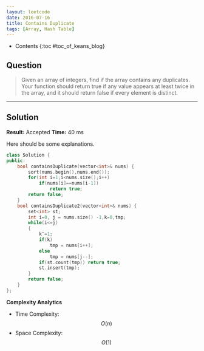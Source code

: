 ```yaml
---
layout: leetcode
date: 2016-07-16
title: Contains Duplicate
tags: [Array, Hash Table]
---
```


* Contents
{:toc #toc_of_keans_blog}

## Question

> Given an array of integers, find if the array contains any duplicates. Your function should return true if any value appears at least twice in the array, and it should return false if every element is distinct.
>     

***

## Solution

**Result:** Accepted **Time:** 40 ms

Here should be some explanations.

```cpp
class Solution {
public:
    bool containsDuplicate(vector<int>& nums) {
        sort(nums.begin(),nums.end());
        for(int i=1;i<nums.size();i++)
            if(nums[i]==nums[i-1])
                return true;
        return false;
    }
    bool containsDuplicate2(vector<int>& nums) {
        set<int> st;
        int i=0, j = nums.size() -1,k=0,tmp;
        while(i<=j)
        {
            k^=1;
            if(k)
                tmp = nums[i++];
            else
                tmp = nums[j--];
            if(st.count(tmp)) return true;
            st.insert(tmp);
        }
        return false;
    }
};
```

**Complexity Analytics**

- Time Complexity: $$O(n)$$
- Space Complexity: $$O(1)$$
